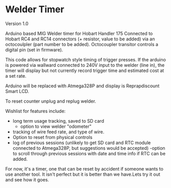 # Welder Timer
Version 1.0

Arduino based MIG Welder timer for Hobart Handler 175
Connected to Hobart RC4 and RC14 connectors (+ resistor, value to be added) via an octocoulpler (part number to be added). Octocoupler transitor controls a digital pin (set in firmware).

This code allows for stopwatch style timing of trigger presses. If the arduino is powered via wallward connected to 240V input to the welder (line in), the timer will display but not currently record trigger time and estimated cost at a set rate.

Arduino will be replaced with Atmega328P and display is Reprapdiscount Smart LCD. 

To reset counter unplug and replug welder. 

Wishlist for features include:
- long term usage tracking, saved to SD card
    - option to view welder "odometer"
- tracking of wire feed rate, and type of wire.
- Option to reset from physical controls
- log of previous sessions (unlikely to get SD card and RTC module connected to Atmega328P, but suggestions would be accepted)
    -option to scroll through previous sessions with date and time info if RTC can be added.

For now, it's a timer, one that can be reset by accident if someone wants to use another tool. It isn't perfect but it is better than we have.Lets try it out and see how it goes.
